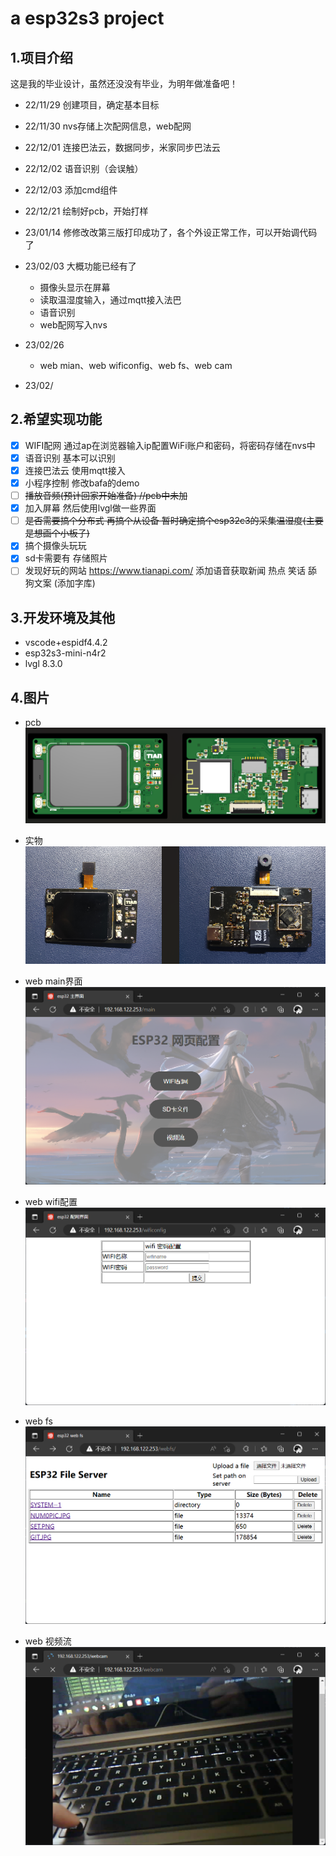 <!--
 * @Author: letian
 * @Date: 2022-12-04 17:09
 * @LastEditors: letian
 * @LastEditTime: 2023-01-17 09:56
 * @FilePath: \ESP32_Projectd:\C_Github\ESP32S3-Sr-Bafacloud-Wxapp-Project\README.md
 * @Description: 
 * Copyright (c) 2022 by letian 1656733975@qq.com, All Rights Reserved. 
-->
# a esp32s3 project

## 1.项目介绍

这是我的毕业设计，虽然还没没有毕业，为明年做准备吧！

- 22/11/29 创建项目，确定基本目标
- 22/11/30 nvs存储上次配网信息，web配网
- 22/12/01 连接巴法云，数据同步，米家同步巴法云
- 22/12/02 语音识别（会误触）
- 22/12/03 添加cmd组件
- 22/12/21 绘制好pcb，开始打样
- 23/01/14 修修改改第三版打印成功了，各个外设正常工作，可以开始调代码了
- 23/02/03 大概功能已经有了
  - 摄像头显示在屏幕
  - 读取温湿度输入，通过mqtt接入法巴
  - 语音识别
  - web配网写入nvs
- 23/02/26
  - web mian、web wificonfig、web fs、web cam

- 23/02/

## 2.希望实现功能

- [x] WIFI配网	通过ap在浏览器输入ip配置WiFi账户和密码，将密码存储在nvs中
- [x] 语音识别    基本可以识别
- [x] 连接巴法云    使用mqtt接入
- [x] 小程序控制    修改bafa的demo
- [ ] ~~播放音频(预计回家开始准备)  //pcb中未加~~
- [x] 加入屏幕 然后使用lvgl做一些界面
- [ ] ~~是否需要搞个分布式 再搞个从设备 暂时确定搞个esp32c3的采集温湿度(主要是想画个小板子)~~
- [x] 搞个摄像头玩玩 
- [x] sd卡需要有 存储照片 
- [ ] 发现好玩的网站 https://www.tianapi.com/ 添加语音获取新闻 热点 笑话 舔狗文案 (添加字库)

## 3.开发环境及其他

- vscode+espidf4.4.2
- esp32s3-mini-n4r2
- lvgl 8.3.0

## 4.图片

- pcb<img src="Other\pcb1.png"/>

- 实物<img src="Other\pcb2.png"/>

- web main界面<img src="Other\main.png"/>
- web wifi配置<img src="Other\wificonfig.png"/>

- web fs<img src="Other\webfs.png"/>
- web 视频流<img src="Other\webcam.png"/>
